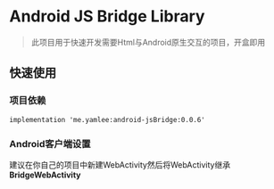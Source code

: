 # Android JS Bridge Library

> 此项目用于快速开发需要Html与Android原生交互的项目，开盒即用


## 快速使用

### 项目依赖

```
implementation 'me.yamlee:android-jsBridge:0.0.6'
```

### Android客户端设置

建议在你自己的项目中新建WebActivity然后将WebActivity继承**BridgeWebActivity**